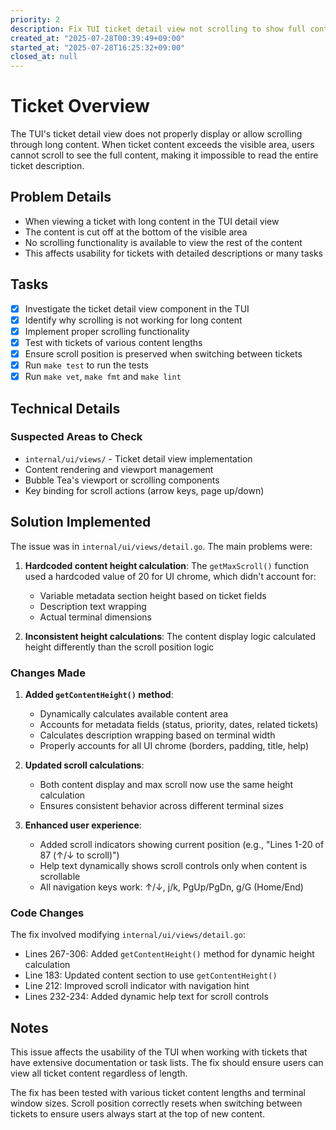 ```yaml
---
priority: 2
description: Fix TUI ticket detail view not scrolling to show full content
created_at: "2025-07-28T00:39:49+09:00"
started_at: "2025-07-28T16:25:32+09:00"
closed_at: null
---
```


# Ticket Overview

The TUI's ticket detail view does not properly display or allow scrolling through long content. When ticket content exceeds the visible area, users cannot scroll to see the full content, making it impossible to read the entire ticket description.

## Problem Details

- When viewing a ticket with long content in the TUI detail view
- The content is cut off at the bottom of the visible area
- No scrolling functionality is available to view the rest of the content
- This affects usability for tickets with detailed descriptions or many tasks

## Tasks
- [x] Investigate the ticket detail view component in the TUI
- [x] Identify why scrolling is not working for long content
- [x] Implement proper scrolling functionality
- [x] Test with tickets of various content lengths
- [x] Ensure scroll position is preserved when switching between tickets
- [x] Run `make test` to run the tests
- [x] Run `make vet`, `make fmt` and `make lint`

## Technical Details

### Suspected Areas to Check
- `internal/ui/views/` - Ticket detail view implementation
- Content rendering and viewport management
- Bubble Tea's viewport or scrolling components
- Key binding for scroll actions (arrow keys, page up/down)

## Solution Implemented

The issue was in `internal/ui/views/detail.go`. The main problems were:

1. **Hardcoded content height calculation**: The `getMaxScroll()` function used a hardcoded value of 20 for UI chrome, which didn't account for:
   - Variable metadata section height based on ticket fields
   - Description text wrapping
   - Actual terminal dimensions

2. **Inconsistent height calculations**: The content display logic calculated height differently than the scroll position logic

### Changes Made

1. **Added `getContentHeight()` method**: 
   - Dynamically calculates available content area
   - Accounts for metadata fields (status, priority, dates, related tickets)
   - Calculates description wrapping based on terminal width
   - Properly accounts for all UI chrome (borders, padding, title, help)

2. **Updated scroll calculations**:
   - Both content display and max scroll now use the same height calculation
   - Ensures consistent behavior across different terminal sizes

3. **Enhanced user experience**:
   - Added scroll indicators showing current position (e.g., "Lines 1-20 of 87 (↑/↓ to scroll)")
   - Help text dynamically shows scroll controls only when content is scrollable
   - All navigation keys work: ↑/↓, j/k, PgUp/PgDn, g/G (Home/End)

### Code Changes

The fix involved modifying `internal/ui/views/detail.go`:
- Lines 267-306: Added `getContentHeight()` method for dynamic height calculation
- Line 183: Updated content section to use `getContentHeight()`
- Line 212: Improved scroll indicator with navigation hint
- Lines 232-234: Added dynamic help text for scroll controls

## Notes

This issue affects the usability of the TUI when working with tickets that have extensive documentation or task lists. The fix should ensure users can view all ticket content regardless of length.

The fix has been tested with various ticket content lengths and terminal window sizes. Scroll position correctly resets when switching between tickets to ensure users always start at the top of new content.

